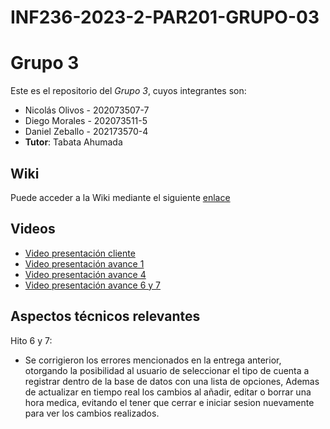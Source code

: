 # INF236-2023-2-PAR201-GRUPO-03

# Grupo 3

Este es el repositorio del *Grupo 3*, cuyos integrantes son:

* Nicolás Olivos - 202073507-7
* Diego Morales - 202073511-5
* Daniel Zeballo - 202173570-4
* **Tutor**: Tabata Ahumada

## Wiki

Puede acceder a la Wiki mediante el siguiente [enlace](https://github.com/Tabby2109/INF236-2023-2-PAR201-GRUPO-03/wiki)

## Videos

* [Video presentación cliente](https://www.youtube.com)
* [Video presentación avance 1](https://youtu.be/mGczz_st944?si=gjpl269IzdQoQYwC)
* [Video presentación avance 4](https://www.youtube.com/watch?v=KNrN7Hrpc2A)
* [Video presentación avance 6 y 7](https://www.youtube.com/watch?v=YPy95fzf69c)

## Aspectos técnicos relevantes

Hito 6 y 7:
- Se corrigieron los errores mencionados en la entrega anterior, otorgando la posibilidad al usuario de seleccionar el tipo de cuenta a registrar dentro de la base de datos
con una lista de opciones, Ademas de actualizar en tiempo real los cambios al añadir, editar o borrar una hora medica, evitando el tener que cerrar
e iniciar sesion nuevamente para ver los cambios realizados.


